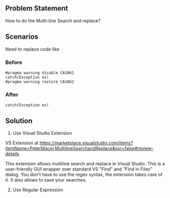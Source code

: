 ## Problem Statement
How to do the Multi-line Search and replace?

## Scenarios

Need to replace code like

### Before
```
#pragma warning disable CA1062
catch(Exception ex)
#pragma warning restore CA1062
```

### After
```
catch(Exception ex)
```

## Solution
1. Use Visual Studio Extension

VS Extension at https://marketplace.visualstudio.com/items?itemName=PeterMacej.MultilineSearchandReplace&ssr=false#review-details

This extension allows multiline search and replace in Visual Studio. This is a user-friendly GUI wrapper over standard VS "Find" and "Find in Files" dialog. You don't have to use the regex syntax, the extension takes care of it. It also allows to save your searches.

2. Use Regular Expression



